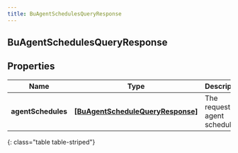 ```yaml
---
title: BuAgentSchedulesQueryResponse
---
```

## BuAgentSchedulesQueryResponse

## Properties

|Name | Type | Description | Notes|
|------------ | ------------- | ------------- | -------------|
| **agentSchedules** | [**[BuAgentScheduleQueryResponse]**](BuAgentScheduleQueryResponse.html) | The requested agent schedules | [optional] |
{: class="table table-striped"}


